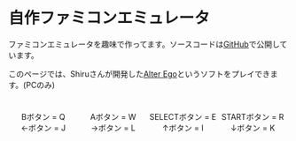 # 自作ファミコンエミュレータ

ファミコンエミュレータを趣味で作ってます。ソースコードは[GitHub](https://github.com/tomoesaturn/aries)で公開しています。

このページでは、Shiruさんが開発した[Alter Ego](https://shiru.untergrund.net/software.shtml)というソフトをプレイできます。(PCのみ)


<div style="text-align: center; padding-top: 24px;">

<div style="display: grid; grid-template-columns: 1fr 1fr 1fr 1fr;">
<div>Bボタン = Q</div>
<div>Aボタン = W</div>
<div>SELECTボタン = E</div>
<div>STARTボタン = R</div>
<div>←ボタン = J</div>
<div>→ボタン = L</div>
<div>↑ボタン = I</div>
<div>↓ボタン = K</div>
</div>

<canvas id="canvas" width="256" height="240" style="width: 100%"></canvas>
<script type="module">
import init, { start_nes } from "../../javascripts/nes/nes_wasm.js";
try {
  await init();
  const res = await fetch("../../javascripts/nes/roms/Alter_Ego.nes");
  const buf = await res.arrayBuffer();
  start_nes("canvas", new Uint8Array(buf));
} catch {}
</script>
</div>
